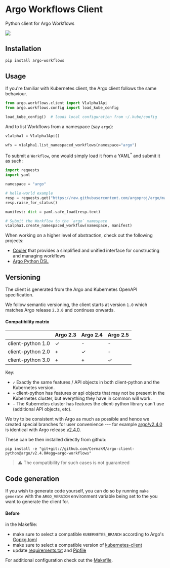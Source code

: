 # Argo Workflows Client
Python client for Argo Workflows

![](https://github.com/argoproj-labs/argo-client-python/workflows/CI/badge.svg)


## Installation

```bash
pip install argo-workflows
```

## Usage

If you're familiar with Kubernetes client, the Argo client follows the same behaviour.

```python
from argo.workflows.client import V1alpha1Api
from argo.workflows.config import load_kube_config

load_kube_config()  # loads local configuration from ~/.kube/config
```

And to list Workflows from a namespace (say `argo`):

```python
v1alpha1 = V1alpha1Api()

wfs = v1alpha1.list_namespaced_workflows(namespace="argo")
```

To submit a `Workflow`, one would simply load it from a YAML<sup>*</sup> and submit it as such:

```python
import requests
import yaml

namespace = "argo"

# hello-world example
resp = requests.get("https://raw.githubusercontent.com/argoproj/argo/master/examples/hello-world.yaml")
resp.raise_for_status()

manifest: dict = yaml.safe_load(resp.text)

# Submit the Workflow to the `argo` namespace
v1alpha1.create_namespaced_workflow(namespace, manifest)
```

When working on a higher level of abstraction, check out the following projects:

* [Couler](https://github.com/couler-proj/couler) that provides a simplified and unified interface for constructing and managing workflows
* [Argo Python DSL](https://github.com/CermakM/argo-python-dsl)

## Versioning

The client is generated from the Argo and Kubernetes OpenAPI specification.

We follow semantic versioning, the client starts at version `1.0` which matches Argo release `2.3.0` and continues onwards.

#### Compatibility matrix

|                    | Argo 2.3       | Argo 2.4        | Argo 2.5        |
|--------------------|----------------|-----------------|-----------------|
| client-python 1.0  |✓               |-                |-                |
| client-python 2.0  |+               |✓                |-                |
| client-python 3.0  |+               |+                |✓                |

Key:

* `✓` Exactly the same features / API objects in both client-python and the Kubernetes
  version.
* `+` client-python has features or api objects that may not be present in the
  Kubernetes cluster, but everything they have in common will work.
* `-` The Kubernetes cluster has features the client-python library can't use
  (additional API objects, etc).

We try to be consistent with Argo as much as possible and hence we created special branches for user convenience --- for example [argo/v2.4.0](https://github.com/CermakM/argo-client-python/tree/v2.4.0) is identical with Argo release [v2.4.0](https://github.com/argoproj/argo/releases/tag/v2.4.0).

These can be then installed directly from github:

```
pip install -e "git+git://github.com/CermakM/argo-client-python@argo/v2.4.0#egg=argo-workflows"
```

> :warning: The compatibility for such cases is not guaranteed


## Code generation

If you wish to generate code yourself, you can do so by running `make generate` with the `ARGO_VERSION` environment variable being set to the you want to generate the client for.

#### Before

in the Makefile:

- make sure to select a compatible `KUBERNETES_BRANCH` according to Argo's [Gopkg.toml](https://github.com/argoproj/argo/blob/master/Gopkg.toml)
- make sure to select a compatible version of [kubernetes-client](https://github.com/kubernetes-client/python#compatibility)
- update [requirements.txt](./requirements.txt) and [Pipfile](Pipfile)

For additional configuration check out the [Makefile](./Makefile).

